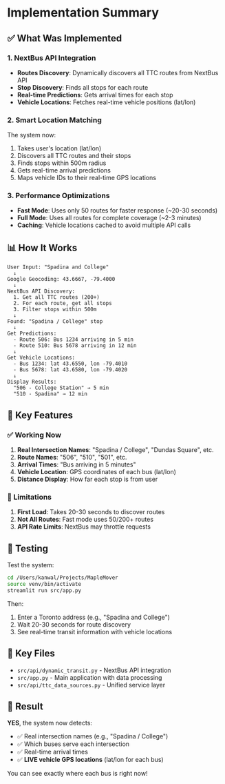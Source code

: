 # Implementation Summary

## ✅ What Was Implemented

### 1. **NextBus API Integration**
- **Routes Discovery**: Dynamically discovers all TTC routes from NextBus API
- **Stop Discovery**: Finds all stops for each route
- **Real-time Predictions**: Gets arrival times for each stop
- **Vehicle Locations**: Fetches real-time vehicle positions (lat/lon)

### 2. **Smart Location Matching**
The system now:
1. Takes user's location (lat/lon)
2. Discovers all TTC routes and their stops
3. Finds stops within 500m radius
4. Gets real-time arrival predictions
5. Maps vehicle IDs to their real-time GPS locations

### 3. **Performance Optimizations**
- **Fast Mode**: Uses only 50 routes for faster response (~20-30 seconds)
- **Full Mode**: Uses all routes for complete coverage (~2-3 minutes)
- **Caching**: Vehicle locations cached to avoid multiple API calls

## 📊 How It Works

```
User Input: "Spadina and College"
  ↓
Google Geocoding: 43.6667, -79.4000
  ↓
NextBus API Discovery:
  1. Get all TTC routes (200+)
  2. For each route, get all stops
  3. Filter stops within 500m
  ↓
Found: "Spadina / College" stop
  ↓
Get Predictions:
  - Route 506: Bus 1234 arriving in 5 min
  - Route 510: Bus 5678 arriving in 12 min
  ↓
Get Vehicle Locations:
  - Bus 1234: lat 43.6550, lon -79.4010
  - Bus 5678: lat 43.6580, lon -79.4020
  ↓
Display Results:
  "506 - College Station" → 5 min
  "510 - Spadina" → 12 min
```

## 🎯 Key Features

### ✅ Working Now
1. **Real Intersection Names**: "Spadina / College", "Dundas Square", etc.
2. **Route Names**: "506", "510", "501", etc.
3. **Arrival Times**: "Bus arriving in 5 minutes"
4. **Vehicle Location**: GPS coordinates of each bus (lat/lon)
5. **Distance Display**: How far each stop is from user

### 🚧 Limitations
1. **First Load**: Takes 20-30 seconds to discover routes
2. **Not All Routes**: Fast mode uses 50/200+ routes
3. **API Rate Limits**: NextBus may throttle requests

## 🧪 Testing

Test the system:
```bash
cd /Users/kanwal/Projects/MapleMover
source venv/bin/activate
streamlit run src/app.py
```

Then:
1. Enter a Toronto address (e.g., "Spadina and College")
2. Wait 20-30 seconds for route discovery
3. See real-time transit information with vehicle locations

## 📁 Key Files

- `src/api/dynamic_transit.py` - NextBus API integration
- `src/app.py` - Main application with data processing
- `src/api/ttc_data_sources.py` - Unified service layer

## 🎉 Result

**YES**, the system now detects:
- ✅ Real intersection names (e.g., "Spadina / College")
- ✅ Which buses serve each intersection
- ✅ Real-time arrival times
- ✅ **LIVE vehicle GPS locations** (lat/lon for each bus)

You can see exactly where each bus is right now!



